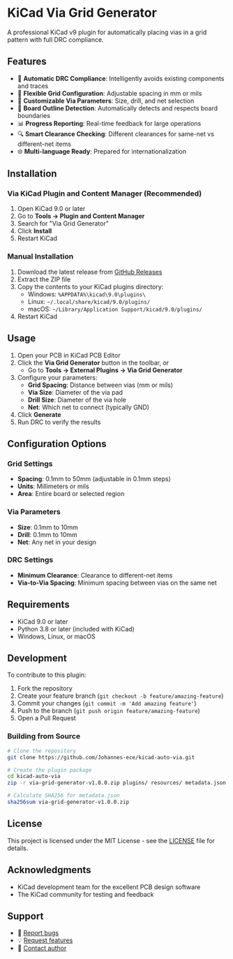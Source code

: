 # KiCad Via Grid Generator

A professional KiCad v9 plugin for automatically placing vias in a grid pattern with full DRC compliance.

## Features

- 🎯 **Automatic DRC Compliance**: Intelligently avoids existing components and traces
- 📐 **Flexible Grid Configuration**: Adjustable spacing in mm or mils
- 🔧 **Customizable Via Parameters**: Size, drill, and net selection
- 🎨 **Board Outline Detection**: Automatically detects and respects board boundaries
- 📊 **Progress Reporting**: Real-time feedback for large operations
- 🔍 **Smart Clearance Checking**: Different clearances for same-net vs different-net items
- 🌐 **Multi-language Ready**: Prepared for internationalization

## Installation

### Via KiCad Plugin and Content Manager (Recommended)

1. Open KiCad 9.0 or later
2. Go to **Tools → Plugin and Content Manager**
3. Search for "Via Grid Generator"
4. Click **Install**
5. Restart KiCad

### Manual Installation

1. Download the latest release from [GitHub Releases](https://github.com/Johannes-ece/kicad-auto-via/releases)
2. Extract the ZIP file
3. Copy the contents to your KiCad plugins directory:
   - Windows: `%APPDATA%\kicad\9.0\plugins\`
   - Linux: `~/.local/share/kicad/9.0/plugins/`
   - macOS: `~/Library/Application Support/kicad/9.0/plugins/`
4. Restart KiCad

## Usage

1. Open your PCB in KiCad PCB Editor
2. Click the **Via Grid Generator** button in the toolbar, or
   - Go to **Tools → External Plugins → Via Grid Generator**
3. Configure your parameters:
   - **Grid Spacing**: Distance between vias (mm or mils)
   - **Via Size**: Diameter of the via pad
   - **Drill Size**: Diameter of the via hole
   - **Net**: Which net to connect (typically GND)
4. Click **Generate**
5. Run DRC to verify the results

## Configuration Options

### Grid Settings
- **Spacing**: 0.1mm to 50mm (adjustable in 0.1mm steps)
- **Units**: Millimeters or mils
- **Area**: Entire board or selected region

### Via Parameters
- **Size**: 0.1mm to 10mm
- **Drill**: 0.1mm to 10mm
- **Net**: Any net in your design

### DRC Settings
- **Minimum Clearance**: Clearance to different-net items
- **Via-to-Via Spacing**: Minimum spacing between vias on the same net

## Requirements

- KiCad 9.0 or later
- Python 3.8 or later (included with KiCad)
- Windows, Linux, or macOS

## Development

To contribute to this plugin:

1. Fork the repository
2. Create your feature branch (`git checkout -b feature/amazing-feature`)
3. Commit your changes (`git commit -m 'Add amazing feature'`)
4. Push to the branch (`git push origin feature/amazing-feature`)
5. Open a Pull Request

### Building from Source

```bash
# Clone the repository
git clone https://github.com/Johannes-ece/kicad-auto-via.git

# Create the plugin package
cd kicad-auto-via
zip -r via-grid-generator-v1.0.0.zip plugins/ resources/ metadata.json

# Calculate SHA256 for metadata.json
sha256sum via-grid-generator-v1.0.0.zip
```

## License

This project is licensed under the MIT License - see the [LICENSE](LICENSE) file for details.

## Acknowledgments

- KiCad development team for the excellent PCB design software
- The KiCad community for testing and feedback

## Support

- 🐛 [Report bugs](https://github.com/Johannes-ece/kicad-auto-via/issues)
- 💡 [Request features](https://github.com/Johannes-ece/kicad-auto-via/issues)
- 📧 [Contact author](https://github.com/Johannes-ece)